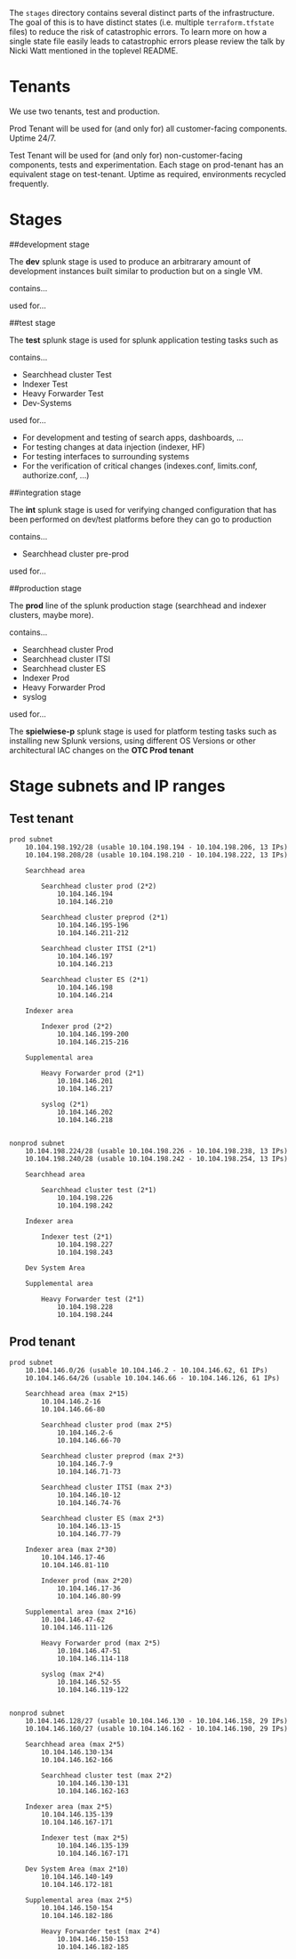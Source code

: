 The `stages` directory contains several distinct parts of the infrastructure. The goal of this is to have distinct states (i.e. multiple `terraform.tfstate` files) to reduce the risk of catastrophic errors. To learn more on how a single state file easily leads to catastrophic errors please review the talk by Nicki Watt mentioned in the toplevel README.

# Tenants

We use two tenants, test and production.

Prod Tenant will be used for (and only for) all customer-facing components. Uptime 24/7.

Test Tenant will be used for (and only for) non-customer-facing components, tests and experimentation. Each stage on prod-tenant has an equivalent stage on test-tenant. Uptime as required, environments recycled frequently.

# Stages

##development stage

The **dev** splunk stage is used to produce an arbitrarary amount of development instances built similar to production but on a single VM.

contains...

used for...

##test stage

The **test** splunk stage is used for splunk application testing tasks such as
 
contains...
 - Searchhead cluster Test
 - Indexer Test
 - Heavy Forwarder Test
 - Dev-Systems
 
used for...
 - For development and testing of search apps, dashboards, ...
 - For testing changes at data injection (indexer, HF)  
 - For testing interfaces to surrounding systems
 - For the verification of critical changes (indexes.conf, limits.conf, authorize.conf, ...)


##integration stage

The **int** splunk stage is used for verifying changed configuration that has been performed on dev/test platforms before they can go to production

contains...
- Searchhead cluster pre-prod

used for...

##production stage

The **prod** line of the splunk production stage (searchhead and indexer clusters, maybe more).

contains...
- Searchhead cluster Prod
- Searchhead cluster ITSI
- Searchhead cluster ES
- Indexer Prod
- Heavy Forwarder Prod
- syslog

used for...

The **spielwiese-p** splunk stage is used for platform testing tasks such as installing new Splunk versions, using different OS Versions or other architectural IAC changes on the **OTC Prod tenant**


# Stage subnets and IP ranges

## Test tenant

    prod subnet
        10.104.198.192/28 (usable 10.104.198.194 - 10.104.198.206, 13 IPs)
        10.104.198.208/28 (usable 10.104.198.210 - 10.104.198.222, 13 IPs)
    
        Searchhead area
    
            Searchhead cluster prod (2*2)
                10.104.146.194
                10.104.146.210

            Searchhead cluster preprod (2*1)
                10.104.146.195-196
                10.104.146.211-212
          
            Searchhead cluster ITSI (2*1)
                10.104.146.197
                10.104.146.213

            Searchhead cluster ES (2*1)
                10.104.146.198
                10.104.146.214

        Indexer area
        
            Indexer prod (2*2)
                10.104.146.199-200
                10.104.146.215-216

        Supplemental area
        
            Heavy Forwarder prod (2*1)
                10.104.146.201
                10.104.146.217
            
            syslog (2*1)
                10.104.146.202
                10.104.146.218


    nonprod subnet
        10.104.198.224/28 (usable 10.104.198.226 - 10.104.198.238, 13 IPs)
        10.104.198.240/28 (usable 10.104.198.242 - 10.104.198.254, 13 IPs)

        Searchhead area
        
            Searchhead cluster test (2*1)
                10.104.198.226
                10.104.198.242

        Indexer area
        
            Indexer test (2*1)
                10.104.198.227
                10.104.198.243

        Dev System Area

        Supplemental area
        
            Heavy Forwarder test (2*1)
                10.104.198.228
                10.104.198.244



## Prod tenant

    prod subnet
        10.104.146.0/26 (usable 10.104.146.2 - 10.104.146.62, 61 IPs)
        10.104.146.64/26 (usable 10.104.146.66 - 10.104.146.126, 61 IPs)
    
        Searchhead area (max 2*15)
            10.104.146.2-16
            10.104.146.66-80
        
            Searchhead cluster prod (max 2*5)
                10.104.146.2-6
                10.104.146.66-70
          
            Searchhead cluster preprod (max 2*3)
                10.104.146.7-9
                10.104.146.71-73
          
            Searchhead cluster ITSI (max 2*3)
                10.104.146.10-12
                10.104.146.74-76
    
            Searchhead cluster ES (max 2*3)
                10.104.146.13-15
                10.104.146.77-79

        Indexer area (max 2*30)
            10.104.146.17-46
            10.104.146.81-110
        
            Indexer prod (max 2*20)
                10.104.146.17-36
                10.104.146.80-99

        Supplemental area (max 2*16)
            10.104.146.47-62
            10.104.146.111-126
        
            Heavy Forwarder prod (max 2*5)
                10.104.146.47-51
                10.104.146.114-118
            
            syslog (max 2*4)
                10.104.146.52-55
                10.104.146.119-122


    nonprod subnet
        10.104.146.128/27 (usable 10.104.146.130 - 10.104.146.158, 29 IPs)
        10.104.146.160/27 (usable 10.104.146.162 - 10.104.146.190, 29 IPs)

        Searchhead area (max 2*5)
            10.104.146.130-134
            10.104.146.162-166
        
            Searchhead cluster test (max 2*2)
                10.104.146.130-131
                10.104.146.162-163
              
        Indexer area (max 2*5)
            10.104.146.135-139
            10.104.146.167-171
        
            Indexer test (max 2*5)
                10.104.146.135-139
                10.104.146.167-171

        Dev System Area (max 2*10)
            10.104.146.140-149
            10.104.146.172-181

        Supplemental area (max 2*5)
            10.104.146.150-154
            10.104.146.182-186
        
            Heavy Forwarder test (max 2*4)
                10.104.146.150-153
                10.104.146.182-185
